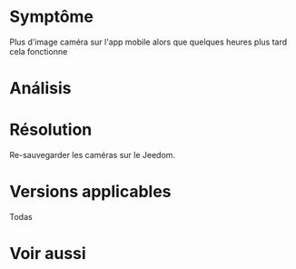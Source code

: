 Symptôme 
========

Plus d'image caméra sur l'app mobile alors que quelques heures plus tard
cela fonctionne

Análisis 
=======

Résolution 
==========

Re-sauvegarder les caméras sur le Jeedom.

Versions applicables 
====================

Todas

Voir aussi 
==========
